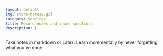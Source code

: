 ```yaml
---
layout: default
img: store-notes2.gif
category: Services
title: Record notes and share solutions
description: |
---
```

  Take notes in markdown or Latex. Learn incrementally by never forgetting what you've done.